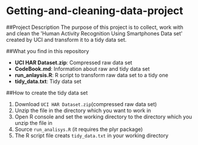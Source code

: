 # Getting-and-cleaning-data-project
##Project Description
The purpose of this project is to collect, work with and clean the 'Human Activity Recognition Using Smartphones Data set' created by UCI and transform it to a tidy data set.

##What you find in this repository
* **UCI HAR Dataset.zip**: Compressed raw data set
* **CodeBook.md**: Information about raw and tidy data set
* **run_anlaysis.R**: R script to transform raw data set to a tidy one
* **tidy_data.txt**: Tidy data set

##How to create the tidy data set
1. Download `UCI HAR Dataset.zip`(compressed raw data set)
2. Unzip the file in the directory which you want to work in
3. Open R console and set the working directory to the directory which you unzip the file in
4. Source `run_analisys.R` (it requires the plyr package)
5. The R script file creats `tidy_data.txt` in your working directory
